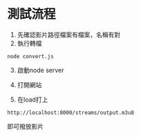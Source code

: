 # 測試流程

1. 先確認影片路徑檔案有檔案，名稱有對
2. 執行轉檔
```
node convert.js
```

3. 啟動node server

4. 打開網站

5. 在load打上
```
http://localhost:8000/streams/output.m3u8
```

即可撥放影片